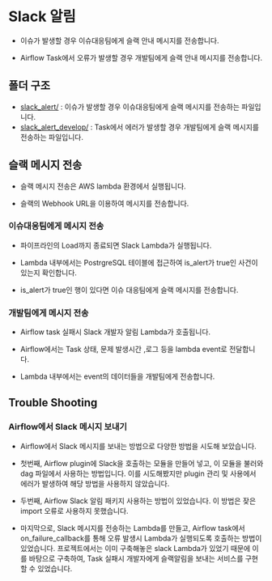 # Slack 알림
- 이슈가 발생할 경우 이슈대응팀에게 슬랙 안내 메시지를 전송합니다.


- Airflow Task에서 오류가 발생할 경우 개발팀에게 슬랙 안내 메시지를 전송합니다.

## 폴더 구조
- [slack_alert/](https://github.com/softeer5th/DE-team1-suriname/tree/main/sns/slack_alert.py/) : 이슈가 발생할 경우 이슈대응팀에게 슬랙 메시지를 전송하는 파일입니다. 
- [slack_alert_develop/](https://github.com/softeer5th/DE-team1-suriname/tree/main/sns/slack_alert_develop.py/) : Task에서 에러가 발생할 경우 개발팀에게 슬랙 메시지를 전송하는 파일입니다. 

## 슬랙 메시지 전송
- 슬랙 메시지 전송은 AWS lambda 환경에서 실행됩니다.


- 슬랙의 Webhook URL을 이용하여 메시지를 전송합니다.

### 이슈대응팀에게 메시지 전송
- 파이프라인의 Load까지 종료되면 Slack Lambda가 실행됩니다. 


- Lambda 내부에서는 PostrgreSQL 테이블에 접근하여 is_alert가 true인 사건이 있는지 확인합니다. 


- is_alert가 true인 행이 있다면 이슈 대응팀에게 슬랙 메시지를 전송합니다.

### 개발팀에게 메시지 전송
- Airflow task 실패시 Slack 개발자 알림 Lambda가 호출됩니다.


- Airflow에서는 Task 상태, 문제 발생시간 ,로그 등을 lambda event로 전달합니다.


- Lambda 내부에서는 event의 데이터들을 개발팀에게 전송합니다. 

## Trouble Shooting
### Airflow에서 Slack 메시지 보내기
- Airflow에서 Slack 메시지를 보내는 방법으로 다양한 방법을 시도해 보았습니다.


- 첫번째, Airflow plugin에 Slack을 호출하는 모듈을 만들어 넣고, 이 모듈을 불러와 dag 파일에서 사용하는 방법입니다. 이를 시도해봤지만 plugin 관리 및 사용에서 에러가 발생하여 해당 방법을 사용하지 않았습니다. 


- 두번째, Airflow Slack 알림 패키지 사용하는 방법이 있었습니다. 이 방법은 잦은 import 오류로 사용하지 못했습니다.


- 마지막으로, Slack 메시지를 전송하는 Lambda를 만들고, Airflow task에서 on_failure_callback를 통해 오류 발생시 Lambda가 실행되도록 호출하는 방법이 있었습니다. 프로젝트에서는 이미 구축해놓은 slack Lambda가 있었기 때문에 이를 바탕으로 구축하여, Task 실패시 개발자에게 슬랙알림을 보내는 서비스를 구현할 수 있었습니다.
